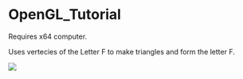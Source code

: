 # OpenGL_Tutorial
Requires x64 computer.

Uses vertecies of the Letter F to make triangles and form the letter F.

![](https://i.imgur.com/yGINB63.gif)
